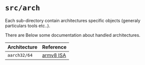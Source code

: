 `src/arch`
===========

Each sub-directory contain architectures specific objects (generaly particulars tools etc..).

There are Below some documentation about handled architectures.

| Architecture       | Reference                                                            |
|--------------------|----------------------------------------------------------------------|
| `aarch32/64`       | [armv8 ISA](https://www.scss.tcd.ie/~waldroj/3d1/arm_arm.pdf)        |
